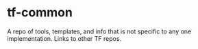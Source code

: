 # tf-common
A repo of tools, templates, and info that is not specific to any one implementation. Links to other TF repos.
